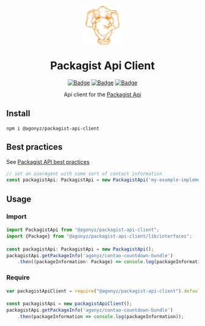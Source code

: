 <div align="center">
  <img alt="Packagist Logo" src="docs/packagist.svg" width="100" align="center">
  <h1>Packagist Api Client</h1>

[![Badge](https://img.shields.io/github/issues/agonyz/packagist-api-client?style=for-the-badge)](https://github.com/agonyz/packagist-api-client/issues)
[![Badge](https://img.shields.io/github/issues-pr/agonyz/packagist-api-client?style=for-the-badge)](https://github.com/agonyz/packagist-api-client/pulls)
[![Badge](https://img.shields.io/github/stars/agonyz/packagist-api-client?style=for-the-badge)](https://github.com/agonyz/packagist-api-client/stargazers)

</div>

<p align="center">
  Api client for the <a href="https://packagist.org/apidoc">Packagist Api</a>
</p>

## Install
```
npm i @agonyz/packagist-api-client
```

## Best practices
See [Packagist API best practices](https://packagist.org/apidoc#best-practices)

```ts
// set an userAgent with some sort of contact information
const packagistApi: PackagistApi = new PackagistApi('my-example-implementation - contact: email@example.com');
```

## Usage

### Import
```ts
import PackagistApi from "@agonyz/packagist-api-client";
import {Package} from "@agonyz/packagist-api-client/lib/interfaces";

const packagistApi: PackagistApi = new PackagistApi();
packagistApi.getPackageInfo('agonyz/contao-countdown-bundle')
    .then((packageInformation: Package) => console.log(packageInformation));
```

### Require
```ts
var packagistApiClient = require("@agonyz/packagist-api-client").default

const packagistApi = new packagistApiClient();
packagistApi.getPackageInfo('agonyz/contao-countdown-bundle')
    .then(packageInformation => console.log(packageInformation));
```